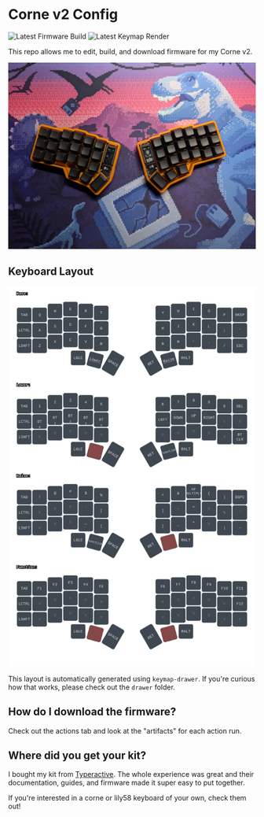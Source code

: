 # Corne v2 Config

![Latest Firmware Build](https://github.com/mykalmachon/corne-conf/actions/workflows/build.yml/badge.svg)
![Latest Keymap Render](https://github.com/mykalmachon/corne-conf/actions/workflows/draw.yml/badge.svg)

This repo allows me to edit, build, and download firmware for my Corne v2. 

![A wireless Corne V2 keyboard with an orange case, black blank keycaps, and nice! view microcontrollers and boards](./docs/assets/corne_v2_picture.jpg)

## Keyboard Layout

![automatically generated layout](./docs/assets/corne_layout.svg)

This layout is automatically generated using `keymap-drawer`. If you're curious how that works, please check out the `drawer` folder.

## How do I download the firmware?

Check out the actions tab and look at the "artifacts" for each action run. 

## Where did you get your kit?

I bought my kit from [Typeractive](https://typeractive.xyz). The whole experience was great and their documentation, guides, and firmware made it super easy to put together. 

If you're interested in a corne or lily58 keyboard of your own, check them out! 
